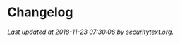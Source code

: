 # Changelog

_Last updated at 2018-11-23 07:30:06 by [securitytext.org](https://securitytext.org)._
